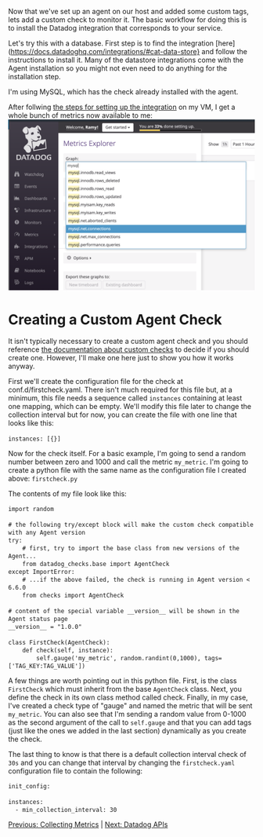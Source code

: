 Now that we've set up an agent on our host and added some custom tags, lets add a custom check to monitor it. The basic workflow for doing this is to install the Datadog integration that corresponds to your service.

Let's try this with a database. First step is to find the integration [here](https://docs.datadoghq.com/integrations/#cat-data-store} and follow the instructions to install it. Many of the datastore integrations come with the Agent installation so you might not even need to do anything for the installation step.

I'm using MySQL, which has the check already installed with the agent.

After follwing [the steps for setting up the integration](https://app.datadoghq.com/account/settings#integrations/mysql) on my VM, I get a whole bunch of metrics now available to me:
![mysql metrics](./images/mysql.png)

# Creating a Custom Agent Check

It isn't typically necessary to create a custom agent check and you should reference [the documentation about custom checks](https://docs.datadoghq.com/developers/write_agent_check/) to decide if you should create one. However, I'll make one here just to show you how it works anyway.

First we'll create the configuration file for the check at conf.d/firstcheck.yaml. There isn't much required for this file but, at a minimum, this file needs a sequence called `instances` containing at least one mapping, which can be empty. We'll modify this file later to change the collection interval but for now, you can create the file with one line that looks like this:

`instances: [{}]`

Now for the check itself. For a basic example, I'm going to send a random number between zero and 1000 and call the metric `my_metric`. I'm going to create a python file with the same name as the configuration file I created above: `firstcheck.py`

The contents of my file look like this:

```
import random
  
# the following try/except block will make the custom check compatible with any Agent version
try:
    # first, try to import the base class from new versions of the Agent...
    from datadog_checks.base import AgentCheck
except ImportError:
    # ...if the above failed, the check is running in Agent version < 6.6.0
    from checks import AgentCheck

# content of the special variable __version__ will be shown in the Agent status page
__version__ = "1.0.0"

class FirstCheck(AgentCheck):
    def check(self, instance):
        self.gauge('my_metric', random.randint(0,1000), tags=['TAG_KEY:TAG_VALUE'])
```

A few things are worth pointing out in this python file. First, is the class `FirstCheck` which must inherit from the base `AgentCheck` class. Next, you define the check in its own class method called check. Finally, in my case, I've created a check type of "gauge" and named the metric that will be sent `my_metric`. You can also see that I'm sending a random value from 0-1000 as the second argument of the call to `self.gauge` and that you can add tags (just like the ones we added in the last section) dynamically as you create the check.

The last thing to know is that there is a default collection interval check of `30s` and you can change that interval by changing the `firstcheck.yaml` configuration file to contain the following:

```
init_config:

instances:
  - min_collection_interval: 30
```


[Previous: Collecting Metrics](./markdown/collecting_metrics.md)  |  [Next: Datadog APIs](./markdown/api_page.md)
